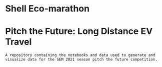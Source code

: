 # Shell Eco-marathon
# Pitch the Future: Long Distance EV Travel
`A repository containing the notebooks and data used to generate and visualize data for the SEM 2021 season pitch the future competition.`
